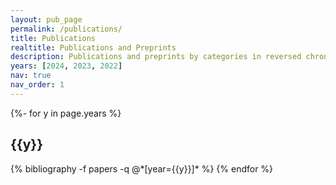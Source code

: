 ```yaml
---
layout: pub_page
permalink: /publications/
title: Publications
realtitle: Publications and Preprints
description: Publications and preprints by categories in reversed chronological order. 
years: [2024, 2023, 2022]
nav: true
nav_order: 1
---
```

<!-- _pages/publications.md -->
<div class="publications">

{%- for y in page.years %}
  <h2 class="year">{{y}}</h2>
  {% bibliography -f papers -q @*[year={{y}}]* %}
{% endfor %}

</div>
